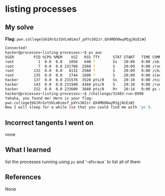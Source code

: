 # listing processes

## My solve
**Flag:** `pwn.college{UG1RrGztUVLm0imsf_pXYv302zr.QX4MDO0wyM1gjNzEzW}`

```bash
Connected!                                                                        
hacker@processes~listing-processes:~$ ps aux
USER         PID %CPU %MEM    VSZ   RSS TTY      STAT START   TIME COMMAND
root           1  0.0  0.0   1056   640 ?        Ss   20:09   0:00 /sbin/docker-init -- /nix/var/nix/profiles/
root           7  0.0  0.0 231708  2560 ?        S    20:09   0:00 /run/dojo/bin/sleep 6h
root         132  0.0  0.0   4132  2560 ?        S    20:09   0:00 /challenge/31483-run-8998
root         135  0.0  0.0   2744  1600 ?        S    20:09   0:00 sleep 6h
hacker       137  0.0  0.0 231576  3520 pts/0    Ss   20:10   0:00 /nix/store/0nxvi9r5ymdlr2p24rjj9qzyms72zld1
hacker       143  0.0  0.0 231940  4160 pts/0    S    20:10   0:00 /run/dojo/bin/bash --login
hacker       152  0.0  0.0 233600  3840 pts/0    R+   20:14   0:00 ps aux
hacker@processes~listing-processes:~$ /challenge/31483-run-8998
Yahaha, you found me! Here is your flag:
pwn.college{UG1RrGztUVLm0imsf_pXYv302zr.QX4MDO0wyM1gjNzEzW}
Now I will sleep for a while (so that you could find me with 'ps').

```

## Incorrect tangents I went on
none

## What I learned
list the processes running using `ps` and '-ef` or `aux` to list all of them 

## References 
None
